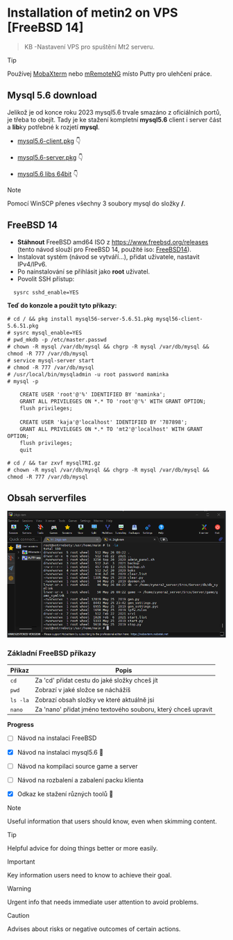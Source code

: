 # Installation of metin2 on VPS [FreeBSD 14]
> KB -Nastavení VPS pro spuštění Mt2 serveru. 

> [!TIP]
> Používej [MobaXterm](https://mobaxterm.mobatek.net/) nebo [mRemoteNG](https://mremoteng.org/) místo Putty pro ulehčení práce.

## Mysql 5.6 download
Jelikož je od konce roku 2023 mysql5.6 trvale smazáno z oficiálních portů, je třeba to obejít. Tady je ke stažení kompletní **mysql5.6** client i server část a **lib**ky potřebné k rozjetí **mysql**.
- [mysql5.6-client.pkg](https://github.com/schneond/mt2-vps-process_kb/raw/main/mysql56-client.pkg) :point_down:

- [mysql5.6-server.pkg](https://github.com/schneond/mt2-vps-process_kb/raw/main/mysql56-server.pkg) :point_down:

- [mysql5.6 libs 64bit](https://github.com/schneond/mt2-vps-process_kb/raw/main/mysql56-server.pkg) :point_down:
> [!NOTE]
> Pomocí WinSCP přenes všechny 3 soubory mysql do složky **/**.
## FreeBSD 14

- **Stáhnout** FreeBSD amd64 ISO z https://www.freebsd.org/releases (tento návod slouží pro FreeBSD 14, použité iso: [FreeBSD14](https://download.freebsd.org/releases/ISO-IMAGES/14.0/CHECKSUM.SHA256-FreeBSD-14.0-RELEASE-amd64)).
- Instalovat systém (návod se vytváří...), přidat uživatele, nastavit IPv4/IPv6.
- Po nainstalování se přihlásit jako **root** uživatel.
- Povolit SSH přístup:
 ```
   sysrc sshd_enable=YES
```    

**Teď do konzole a použít tyto příkazy:**
```
# cd / && pkg install mysql56-server-5.6.51.pkg mysql56-client-5.6.51.pkg
# sysrc mysql_enable=YES
# pwd_mkdb -p /etc/master.passwd
# chown -R mysql /var/db/mysql && chgrp -R mysql /var/db/mysql && chmod -R 777 /var/db/mysql
# service mysql-server start
# chmod -R 777 /var/db/mysql
# /usr/local/bin/mysqladmin -u root password maminka 
# mysql -p
```
        CREATE USER 'root'@'%' IDENTIFIED BY 'maminka';
        GRANT ALL PRIVILEGES ON *.* TO 'root'@'%' WITH GRANT OPTION;
        flush privileges;
        
        CREATE USER 'kaja'@'localhost' IDENTIFIED BY '787898';
        GRANT ALL PRIVILEGES ON *.* TO 'mt2'@'localhost' WITH GRANT OPTION;
        flush privileges;
        quit
```
# cd / && tar zxvf mysqlTRI.gz
# chown -R mysql /var/db/mysql && chgrp -R mysql /var/db/mysql && chmod -R 777 /var/db/mysql
```
## Obsah serverfiles
![MobaXterm](/assets/mobaxterm.png)

### Základní FreeBSD příkazy
| Příkaz | Popis |
| --- | --- |
| `cd` | Za 'cd' přidat cestu do jaké složky chceš jít |
| `pwd` | Zobrazí v jaké složce se náchážíš |
| `ls -la` | Zobrazí obsah složky ve které aktuálně jsi |
| `nano` | Za 'nano' přidat jméno textového souboru, který chceš upravit |

**Progress**
- [ ] Návod na instalaci FreeBSD 
- [x] Návod na instalaci mysql5.6 :tada:
- [ ] Návod na kompilaci source game a server
- [ ] Návod na rozbalení a zabalení packu klienta
- [x] Odkaz ke stažení různých toolů :tada:











> [!NOTE]
> Useful information that users should know, even when skimming content.

> [!TIP]
> Helpful advice for doing things better or more easily.

> [!IMPORTANT]
> Key information users need to know to achieve their goal.

> [!WARNING]
> Urgent info that needs immediate user attention to avoid problems.

> [!CAUTION]
> Advises about risks or negative outcomes of certain actions.
